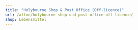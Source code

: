 ```yaml
---
title: "Holybourne Shop & Post Office (Off-licence)"
url: /alton/holybourne-shop-und-post-office-off-licence/
shop: Lebensmittel
---
```

